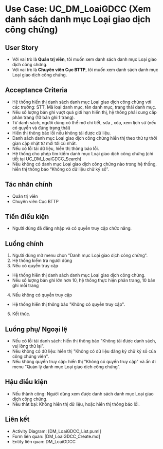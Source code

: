 # Use Case: UC_DM_LoaiGDCC (Xem danh sách danh mục Loại giao dịch công chứng)

## User Story
- Với vai trò là **Quản trị viên**, tôi muốn xem danh sách danh mục Loại giao dịch công chứng.
- Với vai trò là **Chuyên viên Cục BTTP**, tôi muốn xem danh sách danh mục Loại giao dịch công chứng.

## Acceptance Criteria
- Hệ thống hiển thị danh sách danh mục Loại giao dịch công chứng với các trường: STT, Mã loại danh mục, tên danh mục, trạng thái danh mục.
- Nếu số lượng bản ghi vượt quá giới hạn hiển thị, hệ thống phải cung cấp phân trang (10 bản ghi 1 trang).
- Từ danh sách, người dùng có thể mở chi tiết, sửa , xóa, xem lịch sử (nếu có quyền và đúng trạng thái)
- Hiển thị thông báo lỗi nếu không tải được dữ liệu.
- Danh sách danh mục Loại giao dịch công chứng hiển thị theo thứ tự thời gian cập nhật từ mới tới cũ nhất.
- Nếu có lỗi tải dữ liệu, hiển thị thông báo lỗi.
- Hệ thống cho phép tìm kiếm danh mục Loại giao dịch công chứng (chi tiết tại UC_DM_LoaiGDCC_Search)
- Nếu không có danh mục Loại giao dịch công chứng nào trong hệ thống, hiển thị thông báo “Không có dữ liệu chữ ký số”. 

## Tác nhân chính
- Quản trị viên
- Chuyên viên Cục BTTP

## Tiền điều kiện
- Người dùng đã đăng nhập và có quyền truy cập chức năng.

## Luồng chính
1. Người dùng mở menu chọn "Danh mục Loại giao dịch công chứng".
2. Hệ thống kiểm tra người dùng
3. Nếu có quyền truy cập
- Hệ thống hiển thị danh sách danh mục Loại giao dịch công chứng.
- Nếu số lượng bản ghi lớn hơn 10, hệ thống thực hiện phân trang, 10 bản ghi mỗi trang
4. Nếu không có quyền truy cập
- Hệ thống hiển thị thông báo "Không có quyền truy cập".
5. Kết thúc.

## Luồng phụ/ Ngoại lệ
- Nếu có lỗi tải danh sách: hiển thị thông báo "Không tải được danh sách, vui lòng thử lại".
- Nếu không có dữ liệu: hiển thị "Không có dữ liệu đăng ký chữ ký số của công chứng viên".
- Nếu không quyền truy cập: hiển thị "Không có quyền truy cập" và ẩn đi menu "Quản lý danh mục Loại giao dịch công chứng".

## Hậu điều kiện
- Nếu thành công: Người dùng xem được danh sách danh mục Loại giao dịch công chứng.
- Nếu thất bại: Không hiển thị dữ liệu, hoặc hiển thị thông báo lỗi.

## Liên kết
- Activity Diagram: [DM_LoaiGDCC_List.puml]
- Form liên quan: [DM_LoaiGDCC_Create.md]
- Entity liên quan: DM_LoaiGDCC
